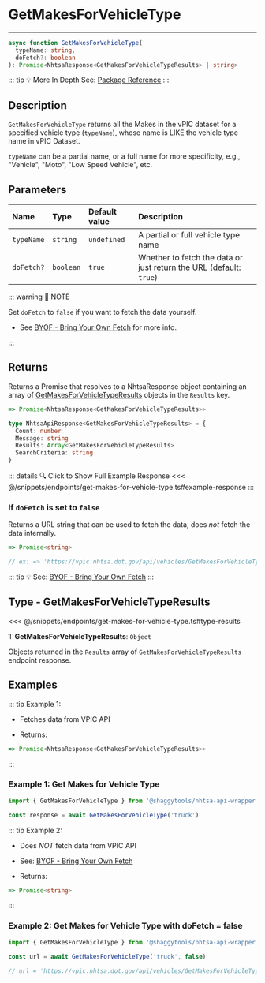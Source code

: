# GetMakesForVehicleType

---

```typescript
async function GetMakesForVehicleType(
  typeName: string,
  doFetch?: boolean
): Promise<NhtsaResponse<GetMakesForVehicleTypeResults> | string>
```

::: tip :bulb: More In Depth
See: [Package Reference](../../typedoc/modules/api_endpoints_GetMakesForVehicleType)
:::

## Description

`GetMakesForVehicleType` returns all the Makes in the vPIC dataset for a specified vehicle type
(`typeName`), whose name is LIKE the vehicle type name in vPIC Dataset.

`typeName` can be a partial name, or a full name for more specificity, e.g., "Vehicle", "Moto",
"Low Speed Vehicle", etc.

## Parameters

| Name       | Type      | Default value | Description                                                        |
| :--------- | :-------- | :------------ | :----------------------------------------------------------------- |
| `typeName` | `string`  | `undefined`   | A partial or full vehicle type name                                |
| `doFetch?` | `boolean` | `true`        | Whether to fetch the data or just return the URL (default: `true`) |

::: warning 📝 NOTE

Set `doFetch` to `false` if you want to fetch the data yourself.

- See [BYOF - Bring Your Own Fetch](../../guide/bring-your-own-fetch.md#option-1-set-dofetch-to-false)
  for more info.

:::

## Returns

Returns a Promise that resolves to a NhtsaResponse object containing an array of
[GetMakesForVehicleTypeResults](#type-getmakesforvehicletyperesults) objects in the
`Results` key.

```typescript
=> Promise<NhtsaResponse<GetMakesForVehicleTypeResults>>
```

```typescript
type NhtsaApiResponse<GetMakesForVehicleTypeResults> = {
  Count: number
  Message: string
  Results: Array<GetMakesForVehicleTypeResults>
  SearchCriteria: string
}
```

::: details :mag: Click to Show Full Example Response
<<< @/snippets/endpoints/get-makes-for-vehicle-type.ts#example-response
:::

### If `doFetch` is set to `false`

Returns a URL string that can be used to fetch the data, does _not_ fetch the data internally.

```typescript
=> Promise<string>

// ex: => 'https://vpic.nhtsa.dot.gov/api/vehicles/GetMakesForVehicleType/truck?format=json'
```

::: tip :bulb: See: [BYOF - Bring Your Own Fetch](../../guide/bring-your-own-fetch.md#option-1-set-dofetch-to-false)
:::

## Type - GetMakesForVehicleTypeResults

<<< @/snippets/endpoints/get-makes-for-vehicle-type.ts#type-results

Ƭ **GetMakesForVehicleTypeResults**: `Object`

Objects returned in the `Results` array of `GetMakesForVehicleTypeResults` endpoint response.

## Examples

::: tip Example 1:

- Fetches data from VPIC API

- Returns:

```typescript
=> Promise<NhtsaResponse<GetMakesForVehicleTypeResults>>
```

:::

### Example 1: Get Makes for Vehicle Type

```ts
import { GetMakesForVehicleType } from '@shaggytools/nhtsa-api-wrapper'

const response = await GetMakesForVehicleType('truck')
```

::: tip Example 2:

- Does _NOT_ fetch data from VPIC API

- See: [BYOF - Bring Your Own Fetch](../../guide/bring-your-own-fetch.md#option-1-set-dofetch-to-false)

- Returns:

```typescript
=> Promise<string>
```

:::

### Example 2: Get Makes for Vehicle Type with doFetch = false

```ts
import { GetMakesForVehicleType } from '@shaggytools/nhtsa-api-wrapper'

const url = await GetMakesForVehicleType('truck', false)

// url = 'https://vpic.nhtsa.dot.gov/api/vehicles/GetMakesForVehicleType/truck?format=json'
```
